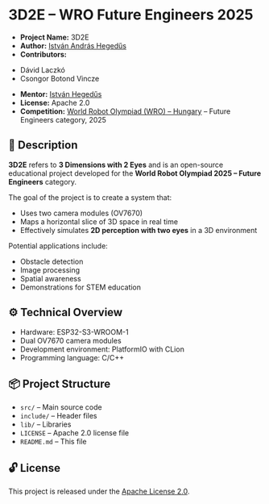 # 3D2E – WRO Future Engineers 2025

* **Project Name:** 3D2E
* **Author:** [István András Hegedűs](https://github.com/HIAndris)
* **Contributors:**
 - Dávid Laczkó
 - Csongor Botond Vincze
* **Mentor:** [István Hegedűs](https://github.com/istvan-hegedus)
* **License:** Apache 2.0
* **Competition:** [World Robot Olympiad (WRO) – Hungary](https://wro.hu/) – Future Engineers category, 2025

## 📌 Description

**3D2E** refers to __3 Dimensions with 2 Eyes__ and is an open-source educational project developed for the **World Robot Olympiad 2025 – Future Engineers** category.

The goal of the project is to create a system that:

- Uses two camera modules (OV7670)
- Maps a horizontal slice of 3D space in real time
- Effectively simulates **2D perception with two eyes** in a 3D environment

Potential applications include:
- Obstacle detection
- Image processing
- Spatial awareness
- Demonstrations for STEM education

## ⚙️ Technical Overview

- Hardware: ESP32-S3-WROOM-1
- Dual OV7670 camera modules
- Development environment: PlatformIO with CLion
- Programming language: C/C++

## 📦 Project Structure

- `src/` – Main source code
- `include/` – Header files
- `lib/` – Libraries
- `LICENSE` – Apache 2.0 license file
- `README.md` – This file

## 🔓 License

This project is released under the [Apache License 2.0](https://www.apache.org/licenses/LICENSE-2.0).
